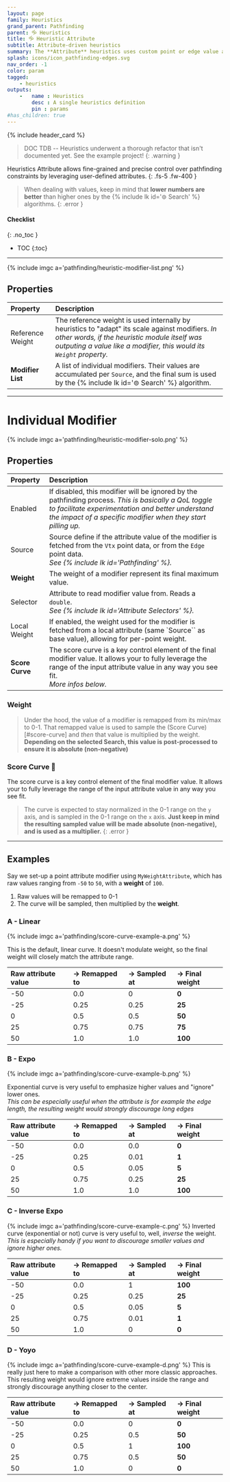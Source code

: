 ```yaml
---
layout: page
family: Heuristics
grand_parent: Pathfinding
parent: 🝰 Heuristics
title: 🝰 Heuristic Attribute
subtitle: Attribute-driven heuristics
summary: The **Attribute** heuristics uses custom point or edge value as raw score.
splash: icons/icon_pathfinding-edges.svg
nav_order: -1
color: param
tagged:
    - heuristics
outputs:
    -   name : Heuristics
        desc : A single heuristics definition
        pin : params
#has_children: true
---
```


{% include header_card %}

> DOC TDB -- Heuristics underwent a thorough refactor that isn't documented yet. See the example project!
{: .warning }

Heuristics Attribute allows fine-grained and precise control over pathfinding constraints by leveraging user-defined attributes.
{: .fs-5 .fw-400 } 

>When dealing with values, keep in mind that **lower numbers are better** than higher ones by the {% include lk id='⊚ Search' %} algorithms.
{: .error }

#### Checklist
{: .no_toc }
- TOC
{:toc}

---

{% include imgc a='pathfinding/heuristic-modifier-list.png' %} 

## Properties

| Property       | Description          |
|:-------------|:------------------|
| Reference Weight           | The reference weight is used internally by heuristics to "adapt" its scale against modifiers. *In other words, if the heuristic module itself was outputing a value like a modifier, this would its `Weight` property.*  |
| **Modifier List**           | A list of individual modifiers. Their values are accumulated per `Source`, and the final sum is used by the {% include lk id='⊚ Search' %} algorithm. |

---
# Individual Modifier

{% include imgc a='pathfinding/heuristic-modifier-solo.png' %} 

## Properties

| Property       | Description          |
|:-------------|:------------------|
| Enabled           | If disabled, this modifier will be ignored by the pathfinding process. *This is basically a QoL toggle to facilitate experimentation and better understand the impact of a specific modifier when they start pilling up.*  |
| Source           | Source define if the attribute value of the modifier is fetched from the `Vtx` point data, or from the `Edge` point data.<br>*See {% include lk id='Pathfinding' %}.* |
| **Weight**          | The weight of a modifier represent its final maximum value. |
| Selector          | Attribute to read modifier value from. Reads a `double`.<br>*See {% include lk id='Attribute Selectors' %}.* |
| Local Weight          | If enabled, the weight used for the modifier is fetched from a local attribute (same `Source`` as base value), allowing for per-point weight. |
| **Score Curve**         | The score curve is a key control element of the final modifier value. It allows your to fully leverage the range of the input attribute value in any way you see fit.<br>*More infos below.* |

### Weight

>Under the hood, the value of a modifier is remapped from its min/max to 0-1. That remapped value is used to sample the (Score Curve)[#score-curve] and *then* that value is multiplied by the weight. 
>**Depending on the selected Search, this value is post-processed to ensure it is absolute (non-negative)**

### Score Curve 📌
The score curve is a key control element of the final modifier value. It allows your to fully leverage the range of the input attribute value in any way you see fit.

>The curve is expected to stay normalized in the 0-1 range on the `y` axis, and is sampled in the 0-1 range on the `x` axis. **Just keep in mind the resulting sampled value will be made absolute (non-negative), and is used as a multiplier.**
{: .error }

---
## Examples

Say we set-up a point attribute modifier using `MyWeightAttribute`, which has raw values ranging from `-50` to `50`, with a **weight** of `100`.
1. Raw values will be remapped to 0-1
2. The curve will be sampled, then multiplied by the **weight**.

### A - Linear
{% include imgc a='pathfinding/score-curve-example-a.png' %}

This is the default, linear curve. It doesn't modulate weight, so the final weight will closely match the attribute range.

| Raw attribute value       | → Remapped to | → Sampled at | → Final weight |
|:-------------|:------------------|:------------------|:------------------|
| -50           | 0.0  | 0|**0**|
| -25           | 0.25 | 0.25|**25**|
| 0          | 0.5 | 0.5 |**50**|
| 25          | 0.75 | 0.75 |**75**|
| 50          | 1.0 | 1.0 |**100**|

### B - Expo
{% include imgc a='pathfinding/score-curve-example-b.png' %}

Exponential curve is very useful to emphasize higher values and "ignore" lower ones.  
*This can be especially useful when the attribute is for example the edge length, the resulting weight would strongly discourage long edges*

| Raw attribute value       | → Remapped to | → Sampled at | → Final weight |
|:-------------|:------------------|:------------------|:------------------|
| -50           | 0.0  |0.0|**0**|
| -25           | 0.25 |0.01|**1**|
| 0          | 0.5 |0.05|**5**|
| 25          | 0.75 |0.25|**25**|
| 50          | 1.0 |1.0|**100**|

### C - Inverse Expo
{% include imgc a='pathfinding/score-curve-example-c.png' %}
Inverted curve (exponential or not) curve is very useful to, well, *inverse* the weight.
*This is especially handy if you want to discourage smaller values and ignore higher ones.*

| Raw attribute value       | → Remapped to | → Sampled at | → Final weight |
|:-------------|:------------------|:------------------|:------------------|
| -50           | 0.0  |1|**100**|
| -25           | 0.25 |0.25|**25**|
| 0          | 0.5 |0.05|**5**|
| 25          | 0.75 |0.01|**1**|
| 50          | 1.0 |0|**0**|

### D - Yoyo
{% include imgc a='pathfinding/score-curve-example-d.png' %}
This is really just here to make a comparison with other more classic approaches. This resulting weight would ignore extreme values inside the range and strongly discourage anything closer to the center.

| Raw attribute value       | → Remapped to | → Sampled at | → Final weight |
|:-------------|:------------------|:------------------|:------------------|
| -50           | 0.0  |0|**0**|
| -25           | 0.25 |0.5|**50**|
| 0          | 0.5 |1|**100**|
| 25          | 0.75 |0.5|**50**|
| 50          | 1.0 |0|**0**|